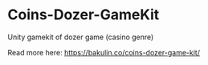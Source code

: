 # Coins-Dozer-GameKit
Unity gamekit of dozer game (casino genre)

Read more here: https://bakulin.co/coins-dozer-game-kit/
